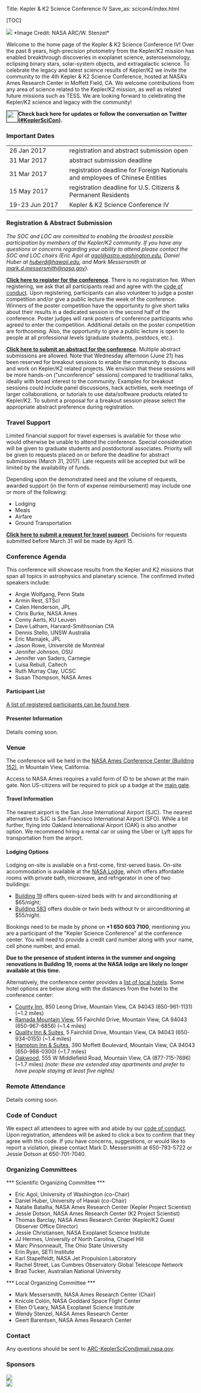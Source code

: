 Title: Kepler & K2 Science Conference IV
Save_as: scicon4/index.html

[TOC]

<img class="img-responsive" style="max-width:100%;" src="../images/KepSciConf-IV-2017_title-block_slide-web_no-legsci.png">
*Image Credit: NASA ARC/W. Stenzel*

Welcome to the home page of the Kepler & K2 Science Conference IV! Over the past 8 years, high-precision photometry from the Kepler/K2 mission has enabled breakthrough discoveries in exoplanet science, asteroseismology, eclipsing binary stars, solar-system objects, and extragalactic science. To celebrate the legacy and latest science results of Kepler/K2 we invite the community to the 4th Kepler & K2 Science Conference, hosted at NASA’s Ames Research Center in Moffett Field, CA. We welcome contributions from any area of science related to the Kepler/K2 mission, as well as related future missions such as TESS. We are looking forward to celebrating the Kepler/K2 science and legacy with the community!

<div>
<img border="1" src='../images/twitter.png' width="30" height="30" style="float: left;">
<b> Check back here for updates or follow the conversation on Twitter (<a
href="https://twitter.com/search?q=%23KeplerSciCon">#KeplerSciCon</a>).</b>
<div style="clear: both;"></div>
</div>

### Important Dates 

<table class="table table-striped table-hover" style="max-width:55em;">

  <tr>
    <td style="width: 9em;">26 Jan 2017</td>
    <td style="width: 20em;"> registration and abstract submission open </td>
  </tr>

  <tr>
    <td style="width: 9em;">31 Mar 2017</td>
    <td style="width: 20em;"> abstract submission deadline </td>
	</tr>

  <tr>
    <td style="width: 9em;">31 Mar 2017</td>
    <td style="width: 20em;"> registration deadline for Foreign
    Nationals and employees of Chinese Entities </td>
  </tr>

  <tr>
    <td style="width: 9em;">15 May 2017</td>
    <td style="width: 20em;"> registration deadline for U.S. Citizens
    & Permanent Residents </td>
  </tr>

  <tr>
    <td style="width: 9em;">19-23 Jun 2017</td>
    <td style="width: 20em;"> Kepler &amp; K2 Science Conference IV </td>
	</tr>
	
</table>

### Registration & Abstract Submission

*The SOC and LOC are committed to enabling the broadest possible participation by members of the Kepler/K2 community. If you have any questions or concerns regarding your ability to attend please contact the SOC and LOC chairs (Eric Agol at agol@astro.washington.edu, Daniel Huber at huberd@hawaii.edu, and Mark Messersmith at mark.d.messersmith@nasa.gov).*
 
**[Click here to register for the conference](http://catcopy.ipac.caltech.edu/ksc2017/registration.php)**. There is no registration
fee. When registering, we ask that all participants read and agree
with the <a
href='../code.html'>code of conduct</a>. Upon registering,
participants can also volunteer to judge
a poster competition and/or give a public lecture
the week of the conference. Winners of the poster competition have the
opportunity to give short talks about their results in a dedicated
session in the second half of the conference. Poster judges will rank
posters of conference participants who agreed to enter the
competition. Additional details on the poster competition are
forthcoming. Also, the opportunity to give a public lecture
is open to people at all professional
levels (graduate students, postdocs, etc.).

**[Click here to submit an abstract for the conference](http://catcopy.ipac.caltech.edu/ksc2017/abstract.php)**. Multiple
  abstract submissions are allowed. Note that Wednesday afternoon
  (June 21) has been reserved for breakout sessions to enable the
  community to discuss and work on Kepler/K2 related projects. We
  envision that these sessions will be more hands-on ("unconference"
  sessions) compared to traditional talks, ideally with broad interest
  to the community. Examples for breakout sessions could include panel
  discussions, hack activities, work meetings of larger
  collaborations, or tutorials to use data/software products related
  to Kepler/K2. To submit a proposal for a breakout session please
  select the appropriate abstract preference during registration.

### Travel Support

Limited financial support for travel expenses is available for those
who would otherwise be unable to attend the conference. Special
consideration will be given to graduate students and postdoctoral
associates. Priority will be given to requests placed on or before the
deadline for abstract submissions (March 31, 2017). Late requests will
be accepted but will be limited by the availability of funds.

Depending upon the demonstrated need and the volume of requests, awarded support (in the form of expense reimbursement) may include one or more of the following:

* Lodging
* Meals
* Airfare
* Ground Transportation

**[Click here to submit a request for travel support](https://goo.gl/forms/vsrCGGcdNTqqHFF92)**.
 Decisions for requests submitted before March 31 will be made by April 15.


### Conference Agenda

This conference will showcase results from the Kepler and K2 missions
that span all topics in astrophysics and planetary science. The
confirmed invited speakers include:

* Angie Wolfgang, Penn State
* Armin Rest, STScI
* Calen Henderson, JPL
* Chris Burke, NASA Ames
* Conny Aerts, KU Leuven
* Dave Latham, Harvard-Smithsonian CfA
* Dennis Stello, UNSW Australia
* Eric Mamajek, JPL
* Jason Rowe, Université de Montréal
* Jennifer Johnson, OSU
* Jennifer van Saders, Carnegie
* Luisa Rebull, Caltech
* Ruth Murray Clay, UCSC
* Susan Thompson, NASA Ames

#### Participant List

<a href='../participants.html'>A list of registered participants can
be found here</a>.

#### Presenter Information

Details coming soon.

### Venue 

The conference will be held in the
<a href='https://www.google.com/maps/place/NASA+Ames+Conference+Center-NACC,+Building+152,+200+Bailey+Rd,+Mountain+View,+CA+94043/@37.4075789,-122.059327,17z'>NASA Ames Conference Center (Building 152)</a>,
in Mountain View, California.

Access to NASA Ames requires a valid form of ID to be shown at the
main gate. Non US-citizens will be required to pick up a badge at the
<a href='https://www.google.com/maps/@37.4098037,-122.063085,19z'>main
gate</a>.

#### Travel Information

The nearest airport is the San Jose International Airport (SJC).
The nearest alternative to SJC is San Francisco International Airport
(SFO).  While a bit further, flying into Oakland International Airport (OAK) is
also another option.
We recommend hiring a rental car or using the Uber or Lyft apps
for transportation from the airport. 

#### Lodging Options

Lodging on-site is available on a first-come, first-served basis. On-site accommodation is available at the <a href='http://naccenter.arc.nasa.gov/links.php#lodge'>NASA Lodge</a>,
which offers affordable rooms with private bath, microwave, and refrigerator
in one of two buildings:

* <a href='https://www.google.com/maps/place/Nasa+Exchange+Lodge/@37.4108933,-122.0594741,18z'>Building 19</a>
  offers queen-sized beds with tv and airconditioning at $65/night;
* <a href='https://www.google.com/maps/place/NASA+Exchange+Lodge+-+583A,+583A+Dailey+Rd,+Mountain+View,+CA+94043/@37.4085436,-122.0566298,18.25z'>Building 583</a>
 offers double or twin beds without tv or airconditioning at $55/night.

Bookings need to be made by phone on **+1 650 603 7100**,
mentioning you are a participant of the "Kepler Science Conference"
at the conference center.
You will need to provide a credit card number
along with your name, cell phone number, and email.

**Due to the presence of student interns in the summer and ongoing
renovations in Building 19, rooms at the NASA lodge are likely no
longer available at this time.**

Alternatively, the conference center provides a <a
href='http://naccenter.arc.nasa.gov/links.php#hotel'>list of local
hotels</a>. Some hotel options are below along with the distances from the hotel to the conference center:

* <a href='http://www.countyinn.com'>County Inn</a>, 850 Leong Drive,
  Mountain View, CA 94043 (650-961-1131) (~1.2 miles)
* <a href='http://www.ramadasiliconvalley.com/'> Ramada Mountain
  View</a>, 55 Fairchild Drive, Mountain View, CA 94043 (650-967-6856)
  (~1.4 miles)
* <a href='http://www.qualityinnmountainview.com/'> Quality Inn &
  Suites</a>, 5 Fairchild Drive, Mountain View, CA 94043
  (650-934-0155) (~1.4 miles)
* <a href='http://hamptoninn3.hilton.com/en/hotels/california/hampton-inn-and-suites-mountain-view-NUQCAHX/index.html'> Hampton Inn & Suites</a>, 390 Moffett Boulevard, Mountain View, CA 94043 (650-988-0300) (~1.7 miles)
* <a
  href='http://www.oakwood.com/furnished-apartments/furnished/US/CA/Mountain-View/prop17.html'>
  Oakwood</a>, 555 W Middlefield Road, Mountain View, CA
  (877-715-7696) (~1.7 miles) 
  *(note: these are extended stay apartments and prefer to have people staying at least five nights)*

### Remote Attendance

Details coming soon.

### Code of Conduct

We expect all attendees to agree with and abide by our <a
href='../code.html'>code of conduct</a>.  Upon registration, attendees will be
asked to click a box to confirm that they agree with this code.  If you have concerns, suggestions, or would like to report a
violation, please contact Mark D. Messersmith at 650-793-5722 or Jessie Dotson at 650-701-7040.

### Organizing Committees

*** Scientific Organizing Committee *** </br>

* Eric Agol, University of Washington (co-Chair)
* Daniel Huber, University of Hawaii (co-Chair)
* Natalie Batalha, NASA Ames Research Center (Kepler Project Scientist)
* Jessie Dotson, NASA Ames Research Center (K2 Project Scientist)
* Thomas Barclay, NASA Ames Research Center (Kepler/K2 Guest Observer Office Director)
* Jessie Christiansen, NASA Exoplanet Science Institute
* JJ Hermes, University of North Carolina, Chapel Hill
* Marc Pinsonneault, The Ohio State University
* Erin Ryan, SETI Institute
* Karl Stapelfeldt, NASA Jet Propulsion Laboratory
* Rachel Street, Las Cumbres Observatory Global Telescope Network
* Brad Tucker, Australian National University

*** Local Organizing Committee *** </br>

* Mark Messersmith, NASA Ames Research Center (Chair)
* Knicole Colón, NASA Goddard Space Flight Center
* Ellen O'Leary, NASA Exoplanet Science Institute
* Wendy Stenzel, NASA Ames Research Center
* Geert Barentsen, NASA Ames Research Center

### Contact

Any questions should be sent to [ARC-KeplerSciCon@mail.nasa.gov](mailto:ARC-KeplerSciCon@mail.nasa.gov).

### Sponsors

<div class="row">
  <div class="col-lg-2">
    <a href="../images/Ball_Logo_Blue.jpg"><img class="img-responsive" src="../images/Ball_Logo_Blue.jpg"></a>
	</div>
	 <div class="col-lg-4">
    <a href="../images/KBRwyle.png"><img class="img-responsive" src="../images/KBRwyle.png"></a>
  </div>

</div>

 
